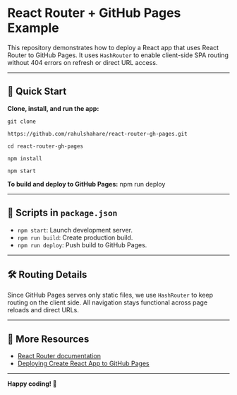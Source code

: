 # React Router + GitHub Pages Example

This repository demonstrates how to deploy a React app that uses React Router to GitHub Pages. It uses `HashRouter` to enable client-side SPA routing without 404 errors on refresh or direct URL access.

---

## 🚀 Quick Start

**Clone, install, and run the app:**

```git clone```

 ```https://github.com/rahulshahare/react-router-gh-pages.git```

```cd react-router-gh-pages```

```npm install```

```npm start```


**To build and deploy to GitHub Pages:**
npm run deploy




---

## 📝 Scripts in `package.json`

- `npm start`: Launch development server.
- `npm run build`: Create production build.
- `npm run deploy`: Push build to GitHub Pages.

---

## 🛠️ Routing Details

Since GitHub Pages serves only static files, we use `HashRouter` to keep routing on the client side. All navigation stays functional across page reloads and direct URLs.

---

## 📖 More Resources

- [React Router documentation](https://reactrouter.com/)
- [Deploying Create React App to GitHub Pages](https://create-react-app.dev/docs/deployment/#github-pages)

---

**Happy coding! 🚀**
